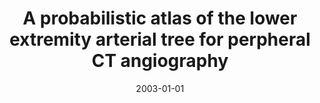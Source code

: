 ---
abstract: ''
authors:
- Matus Straka
- Milos Sramek
- Alexandra LaCruz
- A Köchl
- Eduard Gröller
- Dominik Fleischmann
date: '2003-01-01'
featured: false
links:
- name: Publik
  url: https://publik.tuwien.ac.at/showentry.php?ID=138133&lang=1
publication_types:
- '1'
publishDate: '2003-01-01'
title: A probabilistic atlas of the lower extremity arterial tree for perpheral CT
  angiography
url_pdf: ''
---